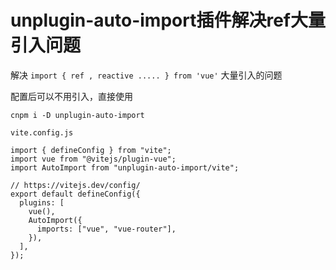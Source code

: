 # unplugin-auto-import插件解决ref大量引入问题

解决 `import { ref , reactive ..... } from 'vue'` 大量引入的问题

配置后可以不用引入，直接使用

```shell
cnpm i -D unplugin-auto-import
```

`vite.config.js`

```
import { defineConfig } from "vite";
import vue from "@vitejs/plugin-vue";
import AutoImport from "unplugin-auto-import/vite";

// https://vitejs.dev/config/
export default defineConfig({
  plugins: [
    vue(),
    AutoImport({
      imports: ["vue", "vue-router"],
    }),
  ],
});
```